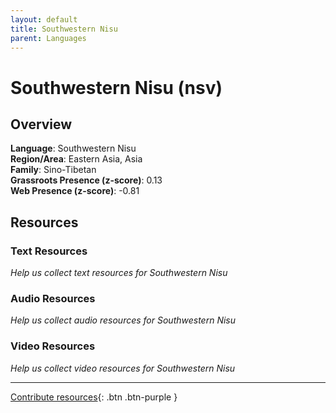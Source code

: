 ```yaml
---
layout: default
title: Southwestern Nisu
parent: Languages
---
```


# Southwestern Nisu (nsv)

## Overview

**Language**: Southwestern Nisu  
**Region/Area**: Eastern Asia, Asia  
**Family**: Sino-Tibetan  
**Grassroots Presence (z-score)**: 0.13  
**Web Presence (z-score)**: -0.81  

## Resources

### Text Resources
*Help us collect text resources for Southwestern Nisu*

### Audio Resources
*Help us collect audio resources for Southwestern Nisu*

### Video Resources
*Help us collect video resources for Southwestern Nisu*

---

[Contribute resources](https://forms.office.com/e/1SfLJx3u1r){: .btn .btn-purple }
